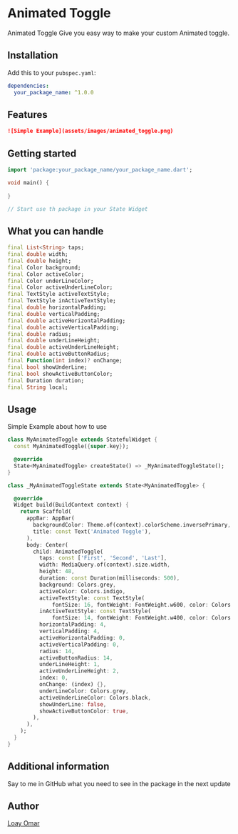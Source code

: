 # Animated Toggle

Animated Toggle Give you easy way to make your custom Animated toggle.

## Installation

Add this to your `pubspec.yaml`:

```yaml
dependencies:
  your_package_name: ^1.0.0
  ```

## Features

```markdown
![Simple Example](assets/images/animated_toggle.png)
```

## Getting started

```dart
import 'package:your_package_name/your_package_name.dart';

void main() {
  
}

// Start use th package in your State Widget
  ```

## What you can handle

```dart
final List<String> taps;
final double width;
final double height;
final Color background;
final Color activeColor;
final Color underLineColor;
final Color activeUnderLineColor;
final TextStyle activeTextStyle;
final TextStyle inActiveTextStyle;
final double horizontalPadding;
final double verticalPadding;
final double activeHorizontalPadding;
final double activeVerticalPadding;
final double radius;
final double underLineHeight;
final double activeUnderLineHeight;
final double activeButtonRadius;
final Function(int index)? onChange;
final bool showUnderLine;
final bool showActiveButtonColor;
final Duration duration;
final String local;
```

## Usage
Simple Example about how to use

```dart
class MyAnimatedToggle extends StatefulWidget {
  const MyAnimatedToggle({super.key});

  @override
  State<MyAnimatedToggle> createState() => _MyAnimatedToggleState();
}

class _MyAnimatedToggleState extends State<MyAnimatedToggle> {

  @override
  Widget build(BuildContext context) {
    return Scaffold(
      appBar: AppBar(
        backgroundColor: Theme.of(context).colorScheme.inversePrimary,
        title: const Text('Animated Toggle'),
      ),
      body: Center(
        child: AnimatedToggle(
          taps: const ['First', 'Second', 'Last'],
          width: MediaQuery.of(context).size.width,
          height: 48,
          duration: const Duration(milliseconds: 500),
          background: Colors.grey,
          activeColor: Colors.indigo,
          activeTextStyle: const TextStyle(
              fontSize: 16, fontWeight: FontWeight.w600, color: Colors.white),
          inActiveTextStyle: const TextStyle(
              fontSize: 14, fontWeight: FontWeight.w400, color: Colors.indigo),
          horizontalPadding: 4,
          verticalPadding: 4,
          activeHorizontalPadding: 0,
          activeVerticalPadding: 0,
          radius: 14,
          activeButtonRadius: 14,
          underLineHeight: 1,
          activeUnderLineHeight: 2,
          index: 0,
          onChange: (index) {},
          underLineColor: Colors.grey,
          activeUnderLineColor: Colors.black,
          showUnderLine: false,
          showActiveButtonColor: true,
        ),
      ),
    );
  }
}

```

## Additional information

Say to me in GitHub what you need to see in the package in the next update

## Author

[Loay Omar](https://github.com/LoayOmar)